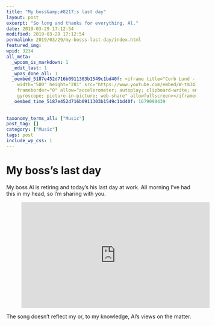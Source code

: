 ```yaml
---
title: "My boss&amp;#8217;s last day"
layout: post
excerpt: "So long and thanks for everything, Al."
date: 2019-03-29 17:12:54
modified: 2019-03-29 17:12:54
permalink: 2019/03/29/my-bosss-last-day/index.html
featured_img: 
wpid: 3234
all_meta: 
  _wpcom_is_markdown: 1
  _edit_last: 1
  _wpas_done_all: 1
  _oembed_5187e452d716b0911303b1549c1bd40f: <iframe title="Corb Lund - Heavy and Leaving"
    width="500" height="281" src="https://www.youtube.com/embed/W-tm34IRP0s?feature=oembed"
    frameborder="0" allow="accelerometer; autoplay; clipboard-write; encrypted-media;
    gyroscope; picture-in-picture; web-share" allowfullscreen></iframe>
  _oembed_time_5187e452d716b0911303b1549c1bd40f: 1679099439
  
  
taxonomy_terms_all: ["Music"]
post_tag: []
category: ["Music"]
tags: post
include_wp_css: 1
---
```


# My boss&#8217;s last day

My boss Al is retiring and today’s his last day at work. All morning I’ve had this in my head, so I’m sharing with you.

<figure class="wp-block-embed-youtube wp-block-embed is-type-video is-provider-youtube wp-embed-aspect-16-9 wp-has-aspect-ratio"><div class="wp-block-embed__wrapper"><iframe allow="accelerometer; autoplay; clipboard-write; encrypted-media; gyroscope; picture-in-picture; web-share" allowfullscreen="" frameborder="0" height="281" loading="lazy" src="https://www.youtube.com/embed/W-tm34IRP0s?feature=oembed" title="Corb Lund - Heavy and Leaving" width="500"></iframe></div></figure>The song doesn’t reflect my or, to my knowledge, Al’s views on the matter.
